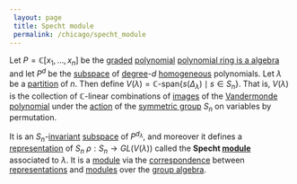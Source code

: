 ```yaml
---
 layout: page
 title: Specht module
 permalink: /chicago/specht_module
---
```

Let $P = \mathbb C[x_1,\dots, x_n]$ be the [graded](https://mathgloss.github.io/MathGloss/chicago/graded_algebra) [polynomial](https://mathgloss.github.io/MathGloss/chicago/polynomial_ring) [polynomial ring is a algebra](https://mathgloss.github.io/MathGloss/chicago/polynomial_ring_is_a_###############algebra)  and let $P^d$ be the [subspace](https://mathgloss.github.io/MathGloss/chicago/vector_subspace) of [degree](https://mathgloss.github.io/MathGloss/chicago/degree_of_polynomial)-$d$ [homogeneous](https://mathgloss.github.io/MathGloss/chicago/homogeneous_polynomial) polynomials. Let $\lambda$ be a [partition](https://mathgloss.github.io/MathGloss/chicago/partition_of_an_integer) of $n$. Then define $V(\lambda)= \mathbb C\text{-span}\{s(\Delta_\lambda) \mid s\in S_n\}$. That is, $V(\lambda)$ is the collection of $\mathbb C$-linear combinations of [images](https://mathgloss.github.io/MathGloss/chicago/image) of the [Vandermonde polynomial](https://mathgloss.github.io/MathGloss/chicago/Vandermonde_determinant) under the [action](https://mathgloss.github.io/MathGloss/chicago/group_action) of the [symmetric group](https://mathgloss.github.io/MathGloss/chicago/symmetric_group) $S_n$ on variables by permutation.

It is an $S_n$-[invariant](https://mathgloss.github.io/MathGloss/chicago/G-invariant_subspace) [subspace](https://mathgloss.github.io/MathGloss/chicago/################subspace) of $P^{d_\lambda}$, and moreover it defines a [representation](https://mathgloss.github.io/MathGloss/chicago/group_representation) of $S_n$ $\rho:S_n\to GL(V(\lambda))$ called the **Specht [module](https://mathgloss.github.io/MathGloss/chicago/module_over_a_ring)** associated to $\lambda$. It is a [module](https://mathgloss.github.io/MathGloss/chicago/###################module) via the [correspondence](https://mathgloss.github.io/MathGloss/chicago/representations_are_modules_over_group_algebra) between [representations](https://mathgloss.github.io/MathGloss/chicago/#####################representations) and [modules](https://mathgloss.github.io/MathGloss/chicago/###################modules) over the [group algebra](https://mathgloss.github.io/MathGloss/chicago/group_algebra).